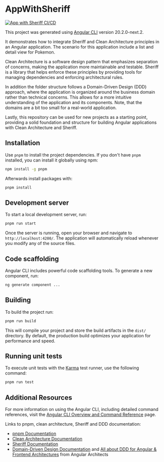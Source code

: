 # AppWithSheriff

[![App with Sheriff CI/CD](https://github.com/kloener/app-with-sheriff/actions/workflows/node.js.yml/badge.svg)](https://github.com/kloener/app-with-sheriff/actions/workflows/node.js.yml)

This project was generated using [Angular CLI](https://github.com/angular/angular-cli) version 20.2.0-next.2.

It demonstrates how to integrate Sheriff and Clean Architecture principles in an Angular application. The scenario for this application include a list and detail view for Pokemon.

Clean Architecture is a software design pattern that emphasizes separation of concerns, making the application more maintainable and testable. Sheriff is a library that helps enforce these principles by providing tools for managing dependencies and enforcing architectural rules.

In addition the folder structure follows a Domain-Driven Design (DDD) approach, where the application is organized around the business domain rather than technical concerns. This allows for a more intuitive understanding of the application and its components. Note, that the domains are a bit too small for a real-world application.

Lastly, this repository can be used for new projects as a starting point, providing a solid foundation and structure for building Angular applications with Clean Architecture and Sheriff.

## Installation

Use `pnpm` to install the project dependencies. If you don't have `pnpm` installed, you can install it globally using npm:

```bash
npm install -g pnpm
```

Afterwards install packages with:

```bash
pnpm install
```

## Development server

To start a local development server, run:

```bash
pnpm run start
```

Once the server is running, open your browser and navigate to `http://localhost:4200/`. The application will automatically reload whenever you modify any of the source files.

## Code scaffolding

Angular CLI includes powerful code scaffolding tools. To generate a new component, run:

```bash
ng generate component ...
```

## Building

To build the project run:

```bash
pnpm run build
```

This will compile your project and store the build artifacts in the `dist/` directory. By default, the production build optimizes your application for performance and speed.

## Running unit tests

To execute unit tests with the [Karma](https://karma-runner.github.io) test runner, use the following command:

```bash
pnpm run test
```

## Additional Resources

For more information on using the Angular CLI, including detailed command references, visit the [Angular CLI Overview and Command Reference](https://angular.dev/tools/cli) page.

Links to pnpm, clean architecture, Sheriff and DDD documentation:

- [pnpm Documentation](https://pnpm.io/)
- [Clean Architecture Documentation](https://www.geeksforgeeks.org/system-design/complete-guide-to-clean-architecture/)
- [Sheriff Documentation](https://sheriff.softarc.io/docs/introduction)
- [Domain-Driven Design Documentation](https://www.domainlanguage.com/ddd/) and [All about DDD for Angular & Frontend Architectures](https://www.angulararchitects.io/blog/all-about-ddd-for-frontend-architectures-with-angular-co/) from Angular Architects
